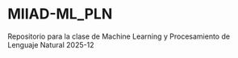 # MIIAD-ML_PLN
Repositorio para la clase de Machine Learning y Procesamiento  de Lenguaje Natural 2025-12
